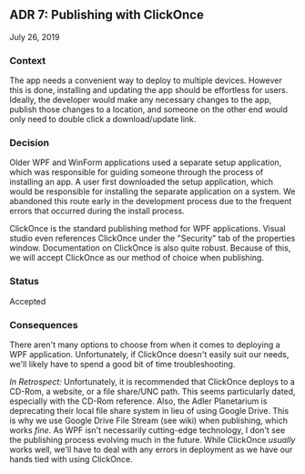 ## ADR 7: Publishing with ClickOnce
July 26, 2019

### Context
The app needs a convenient way to deploy to multiple devices. However this is done, installing and updating the app should be effortless for users. Ideally, the developer would make any necessary changes to the app, publish those changes to a location, and someone on the other end would only need to double click a download/update link.

### Decision
Older WPF and WinForm applications used a separate setup application, which was responsible for guiding someone through the process of installing an app. A user first downloaded the setup application, which would be responsible for installing the separate application on a system. We abandoned this route early in the development process due to the frequent errors that occurred during the install process.

ClickOnce is the standard publishing method for WPF applications. Visual studio even references ClickOnce under the "Security" tab of the properties window. Documentation on ClickOnce is also quite robust. Because of this, we will accept ClickOnce as our method of choice when publishing.

### Status
Accepted

### Consequences
There aren't many options to choose from when it comes to deploying a WPF application. Unfortunately, if ClickOnce doesn't easily suit our needs, we'll likely have to spend a good bit of time troubleshooting.

_In Retrospect:_ Unfortunately, it is recommended that ClickOnce deploys to a CD-Rom, a website, or a file share/UNC path. This seems particularly dated, especially with the CD-Rom reference. Also, the Adler Planetarium is deprecating their local file share system in lieu of using Google Drive. This is why we use Google Drive File Stream (see wiki) when publishing, which works _fine_. As WPF isn't necessarily cutting-edge technology, I don't see the publishing process evolving much in the future. While ClickOnce _usually_ works well, we'll have to deal with any errors in deployment as we have our hands tied with using ClickOnce.
